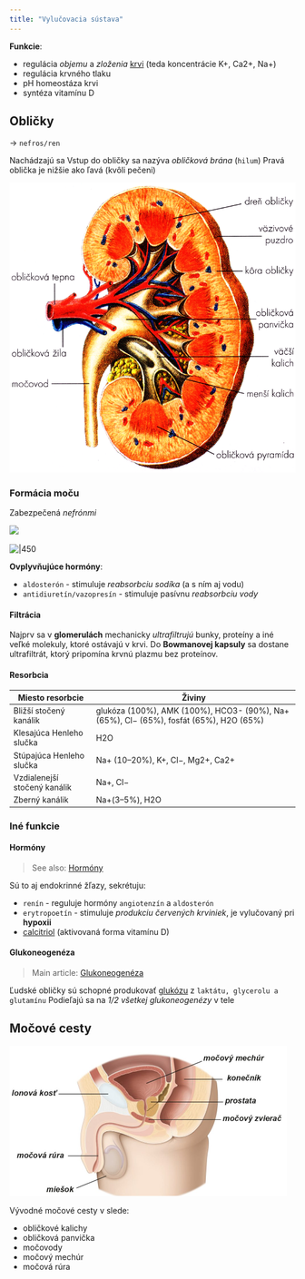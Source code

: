 ```yaml
---
title: "Vylučovacia sústava"
---
```


**Funkcie**:
- regulácia *objemu* a *zloženia* [krvi](bio/ľudské-telo/kardiovaskulárna-sústava.md#Krv) (teda koncentrácie K+, Ca2+, Na+)
- regulácia krvného tlaku
- pH homeostáza krvi
- syntéza vitamínu D

## Obličky
-> `nefros/ren`

Nachádzajú sa 
Vstup do obličky sa nazýva *obličková brána* (`hilum`)
Pravá oblička je nižšie ako ľavá (kvôli pečeni)

![|400](attachments/oblička.png)

### Formácia moču

Zabezpečená *nefrónmi*

![](attachments/nefrón.png)

![|450](attachments/nefrón_stavba_slovensky.png)

**Ovplyvňujúce hormóny**:
- `aldosterón` - stimuluje *reabsorbciu sodíka* (a s ním aj vodu)
- `antidiuretín/vazopresín` - stimuluje pasívnu *reabsorbciu vody*

#### Filtrácia

Najprv sa v **glomerulách** mechanicky *ultrafiltrujú* bunky, proteíny a iné veľké molekuly, ktoré ostávajú v krvi. Do **Bowmanovej kapsuly** sa dostane ultrafiltrát, ktorý pripomína krvnú plazmu bez proteínov.

#### Resorbcia

| Miesto resorbcie              | Živiny                                                                                 |
| ----------------------------- | ---------------------------------------------------------------------------------------|
| Bližší stočený kanálik        | glukóza (100%), AMK (100%), HCO3- (90%), Na+ (65%), Cl− (65%), fosfát (65%), H2O (65%) |
| Klesajúca Henleho slučka      | H2O                                                                                    |
| Stúpajúca Henleho slučka      | Na+ (10–20%), K+, Cl−, Mg2+, Ca2+                                                      |
| Vzdialenejší stočený kanálik  | Na+, Cl−                                                                               |
| Zberný kanálik                | Na+(3–5%), H2O                                                                         |

### Iné funkcie

#### Hormóny
> See also: [Hormóny](bio/ľudské-telo/hormóny.md)

Sú to aj endokrinné žľazy, sekrétuju:
- `renín` - reguluje hormóny `angiotenzín` a `aldosterón`
- `erytropoetín` - stimuluje *produkciu červených krviniek*, je vylučovaný pri **hypoxii**
- [calcitriol](bio/vitamíny.md#Vitamín%20D) (aktivovaná forma vitamínu D)

#### Glukoneogenéza
> Main article: [Glukoneogenéza](bio/sacharidy.md#Glukoneogenéza)

Ľudské obličky sú schopné produkovať [glukózu](bio/sacharidy.md#Cukry) z `laktátu, glycerolu a glutamínu`
Podieľajú sa na *1/2 všetkej glukoneogenézy* v tele

## Močové cesty

![](attachments/močové-cesty-muž.png)

Vývodné močové cesty v slede:
- obličkové kalichy
- obličková panvička
- močovody
- močový mechúr
- močová rúra
